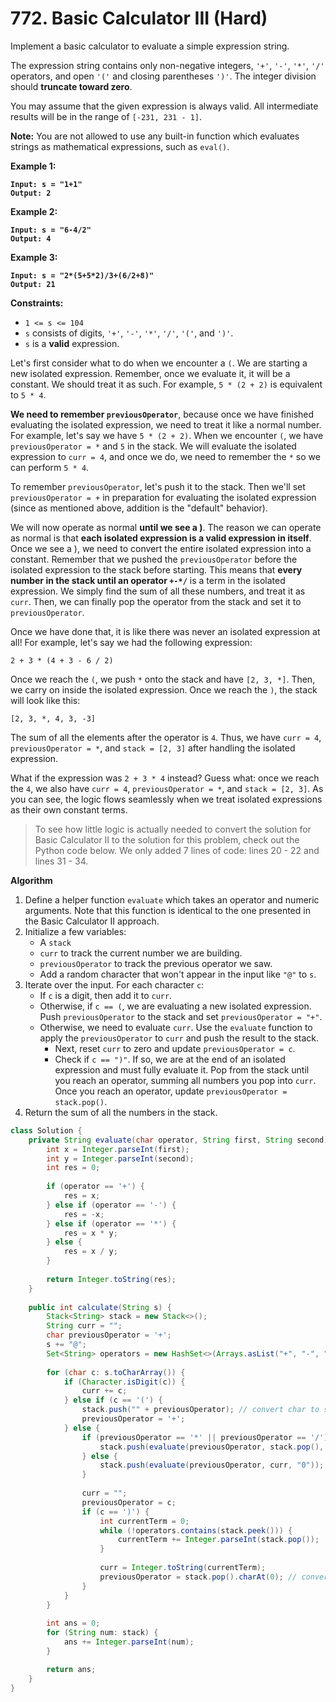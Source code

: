 # 772. Basic Calculator III (Hard)

Implement a basic calculator to evaluate a simple expression string.

The expression string contains only non-negative integers, `'+'`, `'-'`, `'*'`, `'/'` operators, and open `'('` and closing parentheses `')'`. The integer division should **truncate toward zero**.

You may assume that the given expression is always valid. All intermediate results will be in the range of `[-231, 231 - 1]`.

**Note:** You are not allowed to use any built-in function which evaluates strings as mathematical expressions, such as `eval()`.

**Example 1:**

<pre><code><strong>Input: s = "1+1"
</strong><strong>Output: 2
</strong></code></pre>

**Example 2:**

<pre><code><strong>Input: s = "6-4/2"
</strong><strong>Output: 4
</strong></code></pre>

**Example 3:**

<pre><code><strong>Input: s = "2*(5+5*2)/3+(6/2+8)"
</strong><strong>Output: 21
</strong></code></pre>

**Constraints:**

* `1 <= s <= 104`
* `s` consists of digits, `'+'`, `'-'`, `'*'`, `'/'`, `'('`, and `')'`.
* `s` is a **valid** expression.



Let's first consider what to do when we encounter a `(`. We are starting a new isolated expression. Remember, once we evaluate it, it will be a constant. We should treat it as such. For example, `5 * (2 + 2)` is equivalent to `5 * 4`.

**We need to remember `previousOperator`**, because once we have finished evaluating the isolated expression, we need to treat it like a normal number. For example, let's say we have `5 * (2 + 2)`. When we encounter `(`, we have `previousOperator = *` and `5` in the stack. We will evaluate the isolated expression to `curr = 4`, and once we do, we need to remember the `*` so we can perform `5 * 4`.

To remember `previousOperator`, let's push it to the stack. Then we'll set `previousOperator = +` in preparation for evaluating the isolated expression (since as mentioned above, addition is the "default" behavior).

We will now operate as normal **until we see a )**. The reason we can operate as normal is that **each isolated expression is a valid expression in itself**. Once we see a ), we need to convert the entire isolated expression into a constant. Remember that we pushed the `previousOperator` before the isolated expression to the stack before starting. This means that **every number in the stack until an operator `+-*/`** is a term in the isolated expression. We simply find the sum of all these numbers, and treat it as `curr`. Then, we can finally pop the operator from the stack and set it to `previousOperator`.

Once we have done that, it is like there was never an isolated expression at all! For example, let's say we had the following expression:

`2 + 3 * (4 + 3 - 6 / 2)`

Once we reach the `(`, we push `*` onto the stack and have `[2, 3, *]`. Then, we carry on inside the isolated expression. Once we reach the `)`, the stack will look like this:

`[2, 3, *, 4, 3, -3]`

The sum of all the elements after the operator is `4`. Thus, we have `curr = 4`, `previousOperator = *`, and `stack = [2, 3]` after handling the isolated expression.

What if the expression was `2 + 3 * 4` instead? Guess what: once we reach the `4`, we also have `curr = 4`, `previousOperator = *`, and `stack = [2, 3]`. As you can see, the logic flows seamlessly when we treat isolated expressions as their own constant terms.

> To see how little logic is actually needed to convert the solution for Basic Calculator II to the solution for this problem, check out the Python code below. We only added 7 lines of code: lines 20 - 22 and lines 31 - 34.

**Algorithm**

1. Define a helper function `evaluate` which takes an operator and numeric arguments. Note that this function is identical to the one presented in the Basic Calculator II approach.
2. Initialize a few variables:
   * A `stack`
   * `curr` to track the current number we are building.
   * `previousOperator` to track the previous operator we saw.
   * Add a random character that won't appear in the input like `"@"` to `s`.
3. Iterate over the input. For each character `c`:
   * If `c` is a digit, then add it to `curr`.
   * Otherwise, if `c == (`, we are evaluating a new isolated expression. Push `previousOperator` to the stack and set `previousOperator = "+"`.
   * Otherwise, we need to evaluate `curr`. Use the `evaluate` function to apply the `previousOperator` to `curr` and push the result to the stack.
     * Next, reset `curr` to zero and update `previousOperator = c`.
     * Check if `c == ")"`. If so, we are at the end of an isolated expression and must fully evaluate it. Pop from the stack until you reach an operator, summing all numbers you pop into `curr`. Once you reach an operator, update `previousOperator = stack.pop()`.
4. Return the sum of all the numbers in the stack.



```java
class Solution {
    private String evaluate(char operator, String first, String second) {
        int x = Integer.parseInt(first);
        int y = Integer.parseInt(second);
        int res = 0;
        
        if (operator == '+') {
            res = x;
        } else if (operator == '-') {
            res = -x;
        } else if (operator == '*') {
            res = x * y;
        } else {
            res = x / y;
        }
        
        return Integer.toString(res);
    }
    
    public int calculate(String s) {
        Stack<String> stack = new Stack<>();
        String curr = "";
        char previousOperator = '+';
        s += "@";
        Set<String> operators = new HashSet<>(Arrays.asList("+", "-", "*", "/"));
        
        for (char c: s.toCharArray()) {
            if (Character.isDigit(c)) {
                curr += c;
            } else if (c == '(') {
                stack.push("" + previousOperator); // convert char to string before pushing
                previousOperator = '+';
            } else {
                if (previousOperator == '*' || previousOperator == '/') {
                    stack.push(evaluate(previousOperator, stack.pop(), curr));
                } else {
                    stack.push(evaluate(previousOperator, curr, "0"));
                }
                
                curr = "";
                previousOperator = c;
                if (c == ')') {
                    int currentTerm = 0;
                    while (!operators.contains(stack.peek())) {
                        currentTerm += Integer.parseInt(stack.pop());
                    }
                    
                    curr = Integer.toString(currentTerm);
                    previousOperator = stack.pop().charAt(0); // convert string from stack back to char
                }
            }
        }
        
        int ans = 0;
        for (String num: stack) {
            ans += Integer.parseInt(num);
        }

        return ans;
    }
}
```
